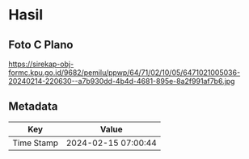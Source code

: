 # Hasil

## Foto C Plano

https://sirekap-obj-formc.kpu.go.id/9682/pemilu/ppwp/64/71/02/10/05/6471021005036-20240214-220630--a7b930dd-4b4d-4681-895e-8a2f991af7b6.jpg


## Metadata

| Key        | Value               |
| ---------- | ------------------- |
| Time Stamp | 2024-02-15 07:00:44 |



